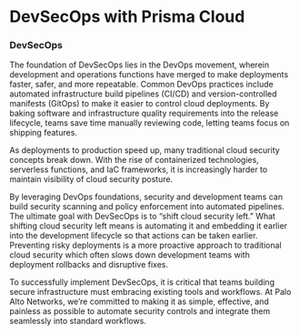 # DevSecOps with Prisma Cloud

### DevSecOps
The foundation of DevSecOps lies in the DevOps movement, wherein development and operations functions have merged to make deployments faster, safer, and more repeatable. Common DevOps practices include automated infrastructure build pipelines (CI/CD) and version-controlled manifests (GitOps) to make it easier to control cloud deployments. By baking software and infrastructure quality requirements into the release lifecycle, teams save time manually reviewing code, letting teams focus on shipping features.

As deployments to production speed up, many traditional cloud security concepts break down. With the rise of containerized technologies, serverless functions, and IaC frameworks, it is increasingly harder to maintain visibility of cloud security posture.

By leveraging DevOps foundations, security and development teams can build security scanning and policy enforcement into automated pipelines. The ultimate goal with DevSecOps is to “shift cloud security left.” What shifting cloud security left means is automating it and embedding it earlier into the development lifecycle so that actions can be taken earlier. Preventing risky deployments is a more proactive approach to traditional cloud security which often slows down development teams with deployment rollbacks and disruptive fixes.

To successfully implement DevSecOps, it is critical that teams building secure infrastructure must embracing existing tools and workflows. At Palo Alto Networks, we’re committed to making it as simple, effective, and painless as possible to automate security controls and integrate them seamlessly into standard workflows.
